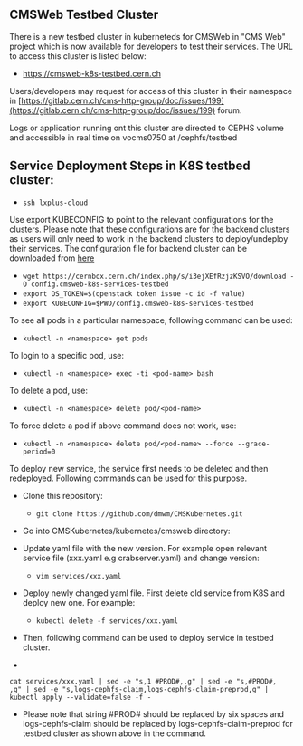 ## CMSWeb Testbed Cluster

There is a new testbed cluster in kuberneteds for CMSWeb in "CMS Web" project which is now available for developers to test their services. The URL to access this cluster is listed below:

- https://cmsweb-k8s-testbed.cern.ch

Users/developers may request for access of this cluster in their namespace in [https://gitlab.cern.ch/cms-http-group/doc/issues/199](https://gitlab.cern.ch/cms-http-group/doc/issues/199) forum. 

Logs or application running ont this cluster are directed to CEPHS volume and accessible in real time on vocms0750 at /cephfs/testbed

   
## Service Deployment Steps in K8S testbed cluster:

- `ssh lxplus-cloud`

Use export KUBECONFIG to point to the relevant configurations for the clusters. Please note that these configurations are for the backend clusters as users will only need to work in the backend clusters to deploy/undeploy their services. The configuration file for backend cluster can be downloaded from [here](https://cernbox.cern.ch/index.php/s/7COxHer1Ipv1UgB/download)

- `wget https://cernbox.cern.ch/index.php/s/i3ejXEfRzjzKSVO/download -O config.cmsweb-k8s-services-testbed`
- `export OS_TOKEN=$(openstack token issue -c id -f value)`
- `export KUBECONFIG=$PWD/config.cmsweb-k8s-services-testbed`
 
To see all pods in a particular namespace, following command can be used:
   - `kubectl -n <namespace> get pods`

To login to a specific pod, use:

   - `kubectl -n <namespace> exec -ti <pod-name> bash`

To delete a pod, use:
   - `kubectl -n <namespace> delete pod/<pod-name>`

To force delete a pod if above command does not work, use:
   - `kubectl -n <namespace> delete pod/<pod-name> --force --grace-period=0`

To deploy new service, the service first needs to be deleted and then redeployed. Following commands can be used for this purpose. 
- Clone this repository:

   - `git clone https://github.com/dmwm/CMSKubernetes.git`

- Go into CMSKubernetes/kubernetes/cmsweb directory:

- Update yaml file with the new version. For example open relevant service file (xxx.yaml e.g crabserver.yaml) and change version:
   - `vim services/xxx.yaml`

- Deploy newly changed yaml file. First delete old service from K8S and deploy new one. For example: 

   - `kubectl delete -f services/xxx.yaml`
   
 - Then, following command can be used to deploy service in testbed cluster. 
  - 
   ```
   cat services/xxx.yaml | sed -e "s,1 #PROD#,,g" | sed -e "s,#PROD#,      ,g" | sed -e "s,logs-cephfs-claim,logs-cephfs-claim-preprod,g" | kubectl apply --validate=false -f -
   ```

 - Please note that string #PROD# should be replaced by six spaces and logs-cephfs-claim should be replaced by logs-cephfs-claim-preprod for testbed cluster as shown above in the command. 
